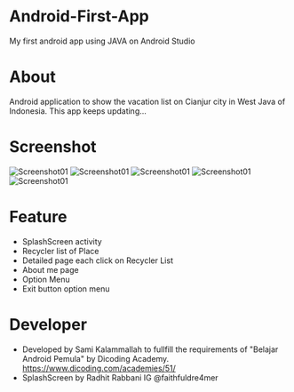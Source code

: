 # Android-First-App
My first android app using JAVA on Android Studio

# About
Android application to show the vacation list on Cianjur city in West Java of Indonesia. This app keeps updating...

# Screenshot
![Screenshot01](screenshot/1.png?raw=true "SplashScreen")
![Screenshot01](screenshot/2.png?raw=true "Main Activity")
![Screenshot01](screenshot/3.png?raw=true "Content")
![Screenshot01](screenshot/4.png?raw=true "Main Menu")
![Screenshot01](screenshot/5.png?raw=true "About Developer")

# Feature
- SplashScreen activity
- Recycler list of Place
- Detailed page each click on Recycler List
- About me page
- Option Menu
- Exit button option menu

# Developer
- Developed by Sami Kalammallah to fullfill the requirements of "Belajar Android Pemula" by Dicoding Academy. https://www.dicoding.com/academies/51/
- SplashScreen by Radhit Rabbani IG @faithfuldre4mer
